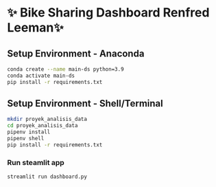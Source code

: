 # ✨ Bike Sharing Dashboard Renfred Leeman✨

## Setup Environment - Anaconda
```bash
conda create --name main-ds python=3.9
conda activate main-ds
pip install -r requirements.txt 
```
## Setup Environment - Shell/Terminal
```bash
mkdir proyek_analisis_data
cd proyek_analisis_data
pipenv install
pipenv shell
pip install -r requirements.txt
```

### Run steamlit app
```bash
streamlit run dashboard.py
```
